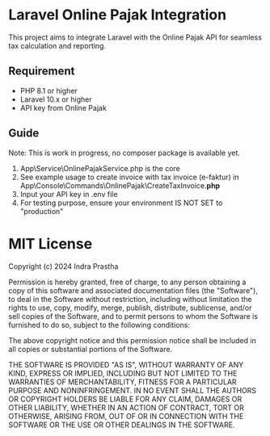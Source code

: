 # Laravel Online Pajak Integration

This project aims to integrate Laravel with the Online Pajak API for seamless tax calculation and reporting.

## Requirement
- PHP 8.1 or higher
- Laravel 10.x or higher
- API key from Online Pajak

## Guide
Note: This is work in progress, no composer package is available yet.

1. App\Service\OnlinePajakService.php is the core
2. See example usage to create invoice with tax invoice (e-faktur) in App\Console\Commands\OnlinePajak\CreateTaxInvoice.**php**
3. Input your API key in .env file
4. For testing purpose, ensure your environment IS NOT SET to "production"



# MIT License
Copyright (c) 2024 Indra Prastha

Permission is hereby granted, free of charge, to any person obtaining a copy
of this software and associated documentation files (the "Software"), to deal
in the Software without restriction, including without limitation the rights
to use, copy, modify, merge, publish, distribute, sublicense, and/or sell
copies of the Software, and to permit persons to whom the Software is
furnished to do so, subject to the following conditions:

The above copyright notice and this permission notice shall be included in all
copies or substantial portions of the Software.

THE SOFTWARE IS PROVIDED "AS IS", WITHOUT WARRANTY OF ANY KIND, EXPRESS OR
IMPLIED, INCLUDING BUT NOT LIMITED TO THE WARRANTIES OF MERCHANTABILITY,
FITNESS FOR A PARTICULAR PURPOSE AND NONINFRINGEMENT. IN NO EVENT SHALL THE
AUTHORS OR COPYRIGHT HOLDERS BE LIABLE FOR ANY CLAIM, DAMAGES OR OTHER
LIABILITY, WHETHER IN AN ACTION OF CONTRACT, TORT OR OTHERWISE, ARISING FROM,
OUT OF OR IN CONNECTION WITH THE SOFTWARE OR THE USE OR OTHER DEALINGS IN THE
SOFTWARE.
